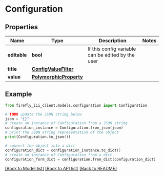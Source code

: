 # Configuration


## Properties

Name | Type | Description | Notes
------------ | ------------- | ------------- | -------------
**editable** | **bool** | If this config variable can be edited by the user | 
**title** | [**ConfigValueFilter**](ConfigValueFilter.md) |  | 
**value** | [**PolymorphicProperty**](PolymorphicProperty.md) |  | 

## Example

```python
from firefly_iii_client.models.configuration import Configuration

# TODO update the JSON string below
json = "{}"
# create an instance of Configuration from a JSON string
configuration_instance = Configuration.from_json(json)
# print the JSON string representation of the object
print(Configuration.to_json())

# convert the object into a dict
configuration_dict = configuration_instance.to_dict()
# create an instance of Configuration from a dict
configuration_form_dict = configuration.from_dict(configuration_dict)
```
[[Back to Model list]](../README.md#documentation-for-models) [[Back to API list]](../README.md#documentation-for-api-endpoints) [[Back to README]](../README.md)


